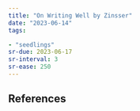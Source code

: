 ```yaml
---
title: "On Writing Well by Zinsser"
date: "2023-06-14"
tags:

- "seedlings"
sr-due: 2023-06-17
sr-interval: 3
sr-ease: 250
---
```




## References